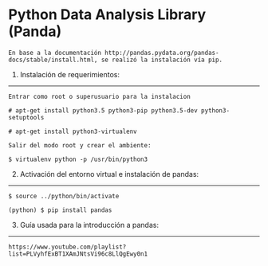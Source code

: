 Python Data Analysis Library (Panda)
====================================

    En base a la documentación http://pandas.pydata.org/pandas-docs/stable/install.html, se realizó la instalación vía pip.

1) Instalación de requerimientos:
----------------------------------

    Entrar como root o superusuario para la instalacion 

    # apt-get install python3.5 python3-pip python3.5-dev python3-setuptools

    # apt-get install python3-virtualenv

    Salir del modo root y crear el ambiente:

    $ virtualenv python -p /usr/bin/python3

2) Activación del entorno virtual e instalación de pandas:
----------------------------------------------------------

    $ source ../python/bin/activate

    (python) $ pip install pandas

3) Guía usada para la introducción a pandas:
---------------------------------------------

    https://www.youtube.com/playlist?list=PLVyhfExBT1XAmJNtsVi96c8LlQgEwy0n1